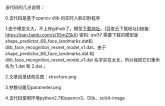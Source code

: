 该代码的几点说明：

0.该代码是基于opencv dlib 的实时人脸识别程序

1.由于模型太大，不上传github了，模型[下载地址](http://dlib.net/files/)。[百度云下载地址](链接: https://pan.baidu.com/s/1i5mZSkX) 密码: qw37
  需要下载的模型是shape_predictor_68_face_landmarks.dat和
  dlib_face_recognition_resnet_model_v1.dat，由于 shape_predictor_68_face_landmarks.dat 和 dlib_face_recognition_resnet_model_v1.dat 名字实在太长，所以我把它们重命名为 1.dat 和 2.dat 。

2.文章目录结构见图：structure.png

3.参数设置见parameter.png

4.该代码使用环境python2.7和opencv3、Dlib、scikit-image
